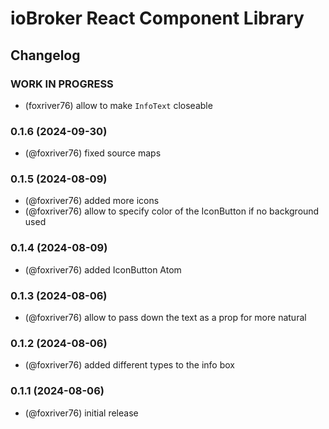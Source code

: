 # ioBroker React Component Library

## Changelog

<!-- 
  Placeholder for the next version (at the beginning of the line):
  ### **WORK IN PROGRESS**
-->

### **WORK IN PROGRESS**
* (foxriver76) allow to make `InfoText` closeable

### 0.1.6 (2024-09-30)
* (@foxriver76) fixed source maps

### 0.1.5 (2024-08-09)
* (@foxriver76) added more icons
* (@foxriver76) allow to specify color of the IconButton if no background used

### 0.1.4 (2024-08-09)
* (@foxriver76) added IconButton Atom

### 0.1.3 (2024-08-06)
* (@foxriver76) allow to pass down the text as a prop for more natural

### 0.1.2 (2024-08-06)
* (@foxriver76) added different types to the info box

### 0.1.1 (2024-08-06)
* (@foxriver76) initial release
